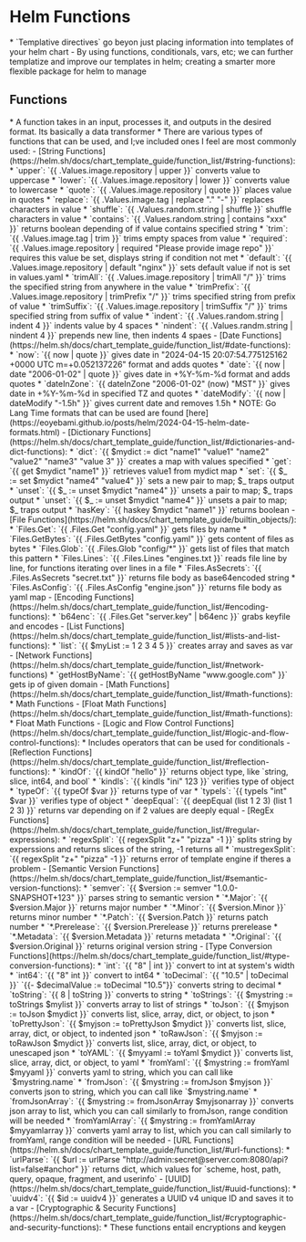 <h1>Helm Functions</h1>
* `Templative directives` go beyon just placing information into templates of your helm chart
  - By using functions, conditionals, vars, etc; we can further templatize and improve our templates in helm; creating a smarter more flexible package for helm to manage
<h2>Functions</h2>
* A function takes in an input, processes it, and outputs in the desired format. Its basically a data transformer
* There are various types of functions that can be used, and I;ve included ones I feel are most commonly used:
  - [String Functions](https://helm.sh/docs/chart_template_guide/function_list/#string-functions):
    * `upper`: `{{ .Values.image.repository | upper }}` converts value to uppercase
    * `lower`: `{{ .Values.image.repository | lower }}` converts value to lowercase
    * `quote`: `{{ .Values.image.repository | quote }}` places value in quotes
    * `replace`: `{{ .Values.image.tag | replace "." "-" }}` replaces characters in value
    * `shuffle`: `{{ .Values.random.string | shuffle }}` shuffle characters in value
    * `contains`: `{{ .Values.random.string | contains "xxx" }}` returns boolean depending of if value contains specified string
    * `trim`: `{{ .Values.image.tag | trim }}` trims empty spaces from value
    * `required`: `{{ .Values.image.repository | required "Please provide image repo" }}` requires this value be set, displays string if condition not met
    * `default`: `{{ .Values.image.repository | default "nginx" }}` sets default value if not is set in values.yaml
    * `trimAll`: `{{ .Values.image.repository | trimAll "/" }}` trims the specified string from anywhere in the value
    * `trimPrefix`: `{{ .Values.image.repository | trimPrefix "/" }}` trims specified string from prefix of value
    * `trimSuffix`: `{{ .Values.image.repository | trimSuffix "/" }}` trims specified string from suffix of value
    * `indent`: `{{ .Values.random.string | indent 4 }}` indents value by 4 spaces
    * `nindent`: `{{ .Values.randm.string | nindent 4 }}` prepends new line, then indents 4 spaes
  - [Date Functions](https://helm.sh/docs/chart_template_guide/function_list/#date-functions):
    * `now`: `{{ now | quote }}` gives date in "2024-04-15 20:07:54.775125162 +0000 UTC m=+0.052137226" format and adds quotes
    * `date`: `{{ now | date "2006-01-02" | quote }}` gives date in +%Y-%m-%d format and adds quotes
    * `dateInZone`: `{{ dateInZone "2006-01-02" (now) "MST" }}` gives date in +%Y-%m-%d in specified TZ and quotes
    * `dateModify`: `{{ now | dateModify "-1.5h" }}` gives current date and removes 1.5h 
    * NOTE: Go Lang Time formats that can be used are found [here](https://eoyebami.github.io/posts/helm/2024-04-15-helm-date-formats.html)
  - [Dictionary Functions](https://helm.sh/docs/chart_template_guide/function_list/#dictionaries-and-dict-functions):
    * `dict`: `{{ $mydict := dict "name1" "value1" "name2" "value2" "name3" "value 3" }}` creates a map with values specified
    * `get`: `{{ get $mydict "name1" }}` retrieves value1 from mydict map
    * `set`: `{{ $_ := set $mydict "name4" "value4" }}` sets a new pair to map; $_ traps output
    * `unset`: `{{ $_ := unset $mydict "name4" }}` unsets a pair to map; $_ traps output
    * `unset`: `{{ $_ := unset $mydict "name4" }}` unsets a pair to map; $_ traps output
    * `hasKey`: `{{ haskey $mydict "name1" }}` returns boolean
  - [File Functions](https://helm.sh/docs/chart_template_guide/builtin_objects/):
    * `Files.Get`: `{{ .Files.Get "config.yaml" }}` gets files by name
    * `Files.GetBytes`: `{{ .Files.GetBytes "config.yaml" }}` gets content of files as bytes
    * `Files.Glob`: `{{ .Files.Glob "config/*" }}` gets list of files that match this pattern
    * `Files.Lines`: `{{ .Files.Lines "engines.txt }}` reads file line by line, for functions iterating over lines in a file
    * `Files.AsSecrets`: `{{ .Files.AsSecrets "secret.txt" }}` returns file body as base64encoded string
    * `Files.AsConfig`: `{{ .Files.AsConfig "engine.json" }}` returns file body as yaml map
  - [Encoding Functions](https://helm.sh/docs/chart_template_guide/function_list/#encoding-functions):
    * `b64enc`: `{{ .Files.Get "server.key" | b64enc }}` grabs keyfile and encodes 
  - [List Functions](https://helm.sh/docs/chart_template_guide/function_list/#lists-and-list-functions):
    * `list`: `{{ $myList := 1 2 3 4 5 }}` creates array and saves as var
  - [Network Functions](https://helm.sh/docs/chart_template_guide/function_list/#network-functions)
    * `getHostByName`: `{{ getHostByName "www.google.com" }}` gets ip of given domain
  - [Math Functions](https://helm.sh/docs/chart_template_guide/function_list/#math-functions):
    * Math Functions
  - [Float Math Functions](https://helm.sh/docs/chart_template_guide/function_list/#math-functions):
    * Float Math Functions
  - [Logic and Flow Control Functions](https://helm.sh/docs/chart_template_guide/function_list/#logic-and-flow-control-functions):
    * Includes operators that can be used for conditionals
  - [Reflection Functions](https://helm.sh/docs/chart_template_guide/function_list/#reflection-functions):
    * `kindOf`: `{{ kindOf "hello" }}` returns object type, like `string, slice, int64, and bool`
    * `kindIs`: `{{ kindIs "ini" 123 }}` verifies type of object
    * `typeOf`: `{{ typeOf $var }}` returns type of var
    * `typeIs`: `{{ typeIs "int" $var }}` verifies type of object
    * `deepEqual`: `{{ deepEqual (list 1 2 3) (list 1 2 3) }}` returns var depending on if 2 values are deeply equal
  - [RegEx Functions](https://helm.sh/docs/chart_template_guide/function_list/#regular-expressions):
    * `regexSplit`: `{{ regexSplit "z+" "pizza" -1 }}` splits string by experssions and returns slices of the string, -1 returns all
    * `mustregexSplit`: `{{ regexSplit "z+" "pizza" -1 }}` returns error of template engine if theres a problem
  - [Semantic Version Functions](https://helm.sh/docs/chart_template_guide/function_list/#semantic-version-functions):
    * `semver`: `{{ $version := semver "1.0.0-SNAPSHOT+123" }}` parses string to semantic version
    * `*.Major`: `{{ $version.Major }}` returns major number
    * `*.Minor`: `{{ $version.Minor }}` returns minor number
    * `*.Patch`: `{{ $version.Patch }}` returns patch number
    * `*.Prerelease`: `{{ $version.Prerelease }}` returns prerelease
    * `*.Metadata`: `{{ $version.Metadata }}` returns metadata
    * `*.Original`: `{{ $version.Original }}` returns original version string
  - [Type Conversion Functions](https://helm.sh/docs/chart_template_guide/function_list/#type-conversion-functions):
    * `int`: `{{ "8" | int }}` convert to int at system's width
    * `int64`: `{{ "8" int }}` convert to int64
    * `toDecimal`: `{{ "10.5" | toDecimal }}` `{{- $decimalValue := toDecimal "10.5"}}` converts string to decimal
    * `toString`: `{{ 8 | toString }}` converts to string
    * `toStrings`: `{{ $mystring := toStrings $mylist }}` converts array to list of strings
    * `toJson`: `{{ $myjson := toJson $mydict }}` converts list, slice, array, dict, or object, to json
    * `toPrettyJson`: `{{ $myjson := toPrettyJson $mydict }}` converts list, slice, array, dict, or object, to indented json
    * `toRawJson`: `{{ $myjson := toRawJson $mydict }}` converts list, slice, array, dict, or object, to unescaped json
    * `toYAML`: `{{ $myyaml := toYaml $mydict }}` converts list, slice, array, dict, or object, to yaml
    * `fromYaml`: `{{ $mystring := fromYaml $myyaml }}` converts yaml to string, which you can call like `$mystring.name`
    * `fromJson`: `{{ $mystring := fromJson $myjson }}` converts json to string, which you can call like `$mystring.name`
    * `fromJsonArray`: `{{ $mystring := fromJsonArray $myjsonarray }}` converts json array to list, which you can call similarly to fromJson, range condition will be needed
    * `fromYamlArray`: `{{ $mystring := fromYamlArray $myyamlarray }}` converts yaml array to list, which you can call similarly to fromYaml, range condition will be needed
  - [URL Functions](https://helm.sh/docs/chart_template_guide/function_list/#url-functions):
    * `urlParse`: `{{ $url := urlParse "http://admin:secret@server.com:8080/api?list=false#anchor" }}` returns dict, which values for `scheme, host, path, query, opaque, fragment, and userinfo`
  - [UUID](https://helm.sh/docs/chart_template_guide/function_list/#uuid-functions):
    * `uuidv4`: `{{ $id := uuidv4 }}` generates a UUID v4 unique ID and saves it to a var
  - [Cryptographic & Security Functions](https://helm.sh/docs/chart_template_guide/function_list/#cryptographic-and-security-functions):
    * These functions entail encryptions and keygen
